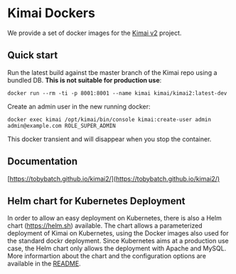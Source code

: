 # Kimai Dockers

We provide a set of docker images for the [Kimai v2](https://github.com/kevinpapst/kimai2) project.

## Quick start

Run the latest build against tbe master branch of the Kimai repo using a bundled DB. **This is not suitable for production use**:

    docker run --rm -ti -p 8001:8001 --name kimai kimai/kimai2:latest-dev

Create an admin user in the new running docker:

    docker exec kimai /opt/kimai/bin/console kimai:create-user admin admin@example.com ROLE_SUPER_ADMIN

This docker transient and will disappear when you stop the container.

## Documentation

[https://tobybatch.github.io/kimai2/](https://tobybatch.github.io/kimai2/)

## Helm chart for Kubernetes Deployment

In order to allow an easy deployment on Kubernetes, there is also a Helm chart (https://helm.sh) available. The chart allows a parameterized deployment of Kimai on Kubernetes, using the Docker images also used for the standard dockr deployment. Since Kubernetes aims at a production use case, the Helm chart only allows the deployment with Apache and MySQL. More informartion about the chart and the configuration options are available in the [README](helm/README.md).
